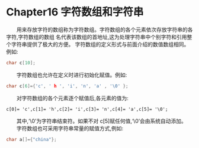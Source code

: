 # Chapter16 字符数组和字符串

&emsp;&emsp;用来存放字符的数组称为字符数组。字符数组的各个元素依次存放字符串的各字符,字符数组的数组 名代表该数组的首地址,这为处理字符串中个别字符和引用整个字符串提供了极大的方便。 字符数组的定义形式与前面介绍的数值数组相同。例如: 
```C
char c[10];
```
&emsp;&emsp;字符数组也允许在定义时进行初始化赋值。例如: 
```C
char c[6]={'c', ' h ', 'i', 'n', 'a' , '\0' };
```
&emsp;&emsp;对字符数组的各个元素逐个赋值后,各元素的值为: 
```
c[0]= 'c',c[1]= 'h',c[2]= 'i',c[3]= 'n',c[4]= 'a',c[5]= '\0';
```
&emsp;&emsp;其中,‘\0’为字符串结束符。如果不对 c[5]赋任何值,‘\0’会由系统自动添加。 
&emsp;&emsp;字符数组也可采用字符串常量的赋值方式,例如: 
```C
char a[]={"china"};
```